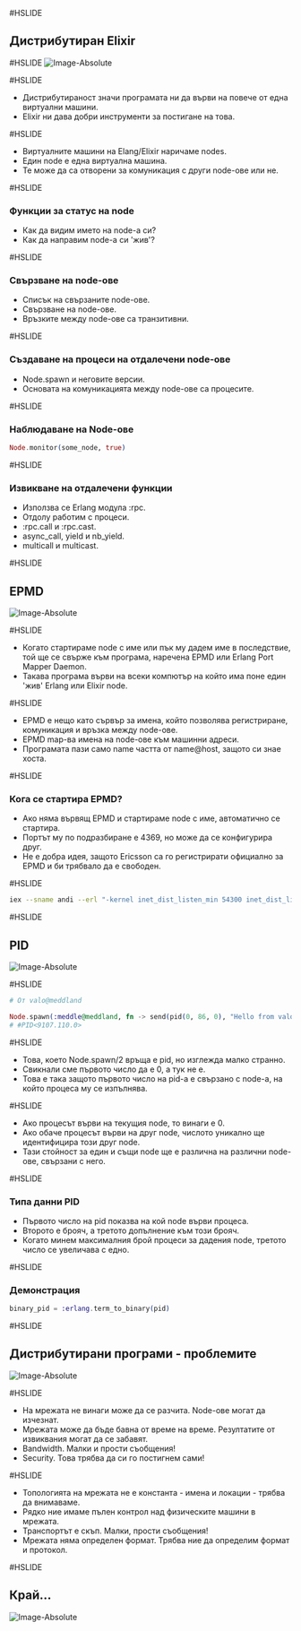 #HSLIDE
## Дистрибутиран Elixir

#HSLIDE
![Image-Absolute](assets/title.jpg)

#HSLIDE
* Дистрибутираност значи програмата ни да върви на повече от една виртуални машини.
* Elixir ни дава добри инструменти за постигане на това. <!-- .element: class="fragment" -->

#HSLIDE
* Виртуалните машини на Elang/Elixir наричаме nodes.
* Един node е една виртуална машина. <!-- .element: class="fragment" -->
* Те може да са отворени за комуникация с други node-ове или не. <!-- .element: class="fragment" -->

#HSLIDE
### Функции за статус на node
* Как да видим името на node-a си? <!-- .element: class="fragment" -->
* Как да направим node-а си 'жив'? <!-- .element: class="fragment" -->

#HSLIDE
### Свързване на node-ове
* Списък на свързаните node-ове. <!-- .element: class="fragment" -->
* Свързване на node-ове. <!-- .element: class="fragment" -->
* Връзките между node-ове са транзитивни. <!-- .element: class="fragment" -->

#HSLIDE
### Създаване на процеси на отдалечени node-ове
* Node.spawn и неговите версии. <!-- .element: class="fragment" -->
* Основата на комуникацията между node-ове са процесите. <!-- .element: class="fragment" -->

#HSLIDE
### Наблюдаване на Node-ове

```elixir
Node.monitor(some_node, true)
```

#HSLIDE
### Извикване на отдалечени функции
* Използва се Erlang модула :rpc. <!-- .element: class="fragment" -->
* Отдолу работим с процеси. <!-- .element: class="fragment" -->
* :rpc.call и :rpc.cast. <!-- .element: class="fragment" -->
* async_call, yield и nb_yield. <!-- .element: class="fragment" -->
* multicall и multicast. <!-- .element: class="fragment" -->

#HSLIDE
## EPMD
![Image-Absolute](assets/epmd.jpg)

#HSLIDE
* Когато стартираме node с име или пък му дадем име в последствие, той ще се свърже към програма, наречена EPMD или Erlang Port Mapper Daemon.
* Такава програма върви на всеки компютър на който има поне един 'жив' Erlang или Elixir node.

#HSLIDE
* EPMD е нещо като сървър за имена, който позволява регистриране, комуникация и връзка между node-ове.
* EPMD map-ва имена на node-ове към машинни адреси. <!-- .element: class="fragment" -->
* Програмата пази само name частта от name@host, защото си знае хоста. <!-- .element: class="fragment" -->

#HSLIDE
### Кога се стартира EPMD?

* Ако няма вървящ EPMD и стартираме node с име, автоматично се стартира. <!-- .element: class="fragment" -->
* Портът му по подразбиране е 4369, но може да се конфигурира друг. <!-- .element: class="fragment" -->
* Не е добра идея, защото Ericsson са го регистрирати официално за EPMD и би трябвало да е свободен. <!-- .element: class="fragment" -->

#HSLIDE
```bash
iex --sname andi --erl "-kernel inet_dist_listen_min 54300 inet_dist_listen_max 54400"
```

#HSLIDE
## PID
![Image-Absolute](assets/pid.jpg)

#HSLIDE
```elixir
# От valo@meddland

Node.spawn(:meddle@meddland, fn -> send(pid(0, 86, 0), "Hello from valo!") end)
# #PID<9107.110.0>
```

#HSLIDE
* Това, което Node.spawn/2 връща е pid, но изглежда малко странно.
* Свикнали сме първото число да е 0, а тук не е. <!-- .element: class="fragment" -->
* Това е така защото първото число на pid-а е свързано с node-а, на който процеса му се изпълнява. <!-- .element: class="fragment" -->

#HSLIDE
* Ако процесът върви на текущия node, то винаги е 0.
* Ако обаче процесът върви на друг node, числото уникално ще идентифицира този друг node. <!-- .element: class="fragment" -->
* Тази стойност за един и същи node ще е различна на различни node-ове, свързани с него. <!-- .element: class="fragment" -->

#HSLIDE
### Типа данни PID

* Първото число на pid показва на кой node върви процеса.
* Второто е брояч, а третото допълнение към този брояч.
* Когато минем максималния брой процеси за дадения node, третото число се увеличава с едно.

#HSLIDE
### Демонстрация

```elixir
binary_pid = :erlang.term_to_binary(pid)
```

#HSLIDE
## Дистрибутирани програми - проблемите
![Image-Absolute](assets/nothing.png)

#HSLIDE
* На мрежата не винаги може да се разчита. Node-ове могат да изчезнат.
* Мрежата може да бъде бавна от време на време. Резултатите от извиквания могат да се забавят. <!-- .element: class="fragment" -->
* Bandwidth. Малки и прости съобщения! <!-- .element: class="fragment" -->
* Security. Това трябва да си го постигнем сами! <!-- .element: class="fragment" -->

#HSLIDE
* Топологията на мрежата не е константа - имена и локации - трябва да внимаваме.
* Рядко ние имаме пълен контрол над физическите машини в мрежата. <!-- .element: class="fragment" -->
* Транспортът е скъп. Малки, прости съобщения! <!-- .element: class="fragment" -->
* Мрежата няма определен формат. Трябва ние да определим формат и протокол. <!-- .element: class="fragment" -->

#HSLIDE
## Край...
![Image-Absolute](assets/end.jpg)
